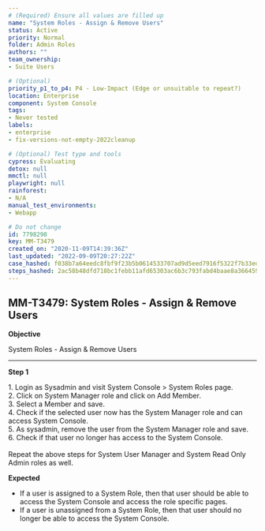 ```yaml
---
# (Required) Ensure all values are filled up
name: "System Roles - Assign & Remove Users"
status: Active
priority: Normal
folder: Admin Roles
authors: ""
team_ownership: 
- Suite Users

# (Optional)
priority_p1_to_p4: P4 - Low-Impact (Edge or unsuitable to repeat?)
location: Enterprise
component: System Console
tags: 
- Never tested
labels: 
- enterprise
- fix-versions-not-empty-2022cleanup

# (Optional) Test type and tools
cypress: Evaluating
detox: null
mmctl: null
playwright: null
rainforest: 
- N/A
manual_test_environments: 
- Webapp

# Do not change
id: 7798298
key: MM-T3479
created_on: "2020-11-09T14:39:36Z"
last_updated: "2022-09-09T20:27:22Z"
case_hashed: f038b7a64eedc8fbf9f23b5b0614533707ad9d5eed7916f5322f7b33ed15fd19dc1128b6cc39a4fda900c0e4edec42ab
steps_hashed: 2ac58b48dfd718bc1febb11afd65303ac6b3c793fabd4baae8a366459983b9290447e3d2cba55e21a3578b7f8cb6c8c7
---
```


<!-- (Auto-generated) Based on frontmatter's "key" and "name" -->

## MM-T3479: System Roles - Assign & Remove Users

**Objective**

System Roles - Assign & Remove Users

---

**Step 1**

1\. Login as Sysadmin and visit System Console > System Roles page.\
2\. Click on System Manager role and click on Add Member.\
3\. Select a Member and save.\
4\. Check if the selected user now has the System Manager role and can access System Console.\
5\. As sysadmin, remove the user from the System Manager role and save.\
6\. Check if that user no longer has access to the System Console.\
\
Repeat the above steps for System User Manager and System Read Only Admin roles as well.

**Expected**

- If a user is assigned to a System Role, then that user should be able to access the System Console and access the role specific pages.
- If a user is unassigned from a System Role, then that user should no longer be able to access the System Console.
